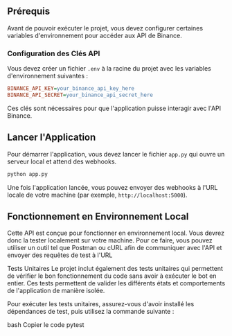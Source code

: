 ## Prérequis

Avant de pouvoir exécuter le projet, vous devez configurer certaines variables d'environnement pour accéder aux API de Binance.

### Configuration des Clés API

Vous devez créer un fichier `.env` à la racine du projet avec les variables d'environnement suivantes :

```ini
BINANCE_API_KEY=your_binance_api_key_here
BINANCE_API_SECRET=your_binance_api_secret_here
```

Ces clés sont nécessaires pour que l'application puisse interagir avec l'API Binance.

## Lancer l'Application

Pour démarrer l'application, vous devez lancer le fichier `app.py` qui ouvre un serveur local et attend des webhooks.

```bash
python app.py
```

Une fois l'application lancée, vous pouvez envoyer des webhooks à l'URL locale de votre machine (par exemple, `http://localhost:5000`).

## Fonctionnement en Environnement Local
Cette API est conçue pour fonctionner en environnement local. Vous devrez donc la tester localement sur votre machine. Pour ce faire, vous pouvez utiliser un outil tel que Postman ou cURL afin de communiquer avec l'API et envoyer des requêtes de test à l'URL

Tests Unitaires
Le projet inclut également des tests unitaires qui permettent de vérifier le bon fonctionnement du code sans avoir à exécuter le bot en entier. Ces tests permettent de valider les différents états et comportements de l'application de manière isolée.

Pour exécuter les tests unitaires, assurez-vous d'avoir installé les dépendances de test, puis utilisez la commande suivante :

bash
Copier le code
pytest
